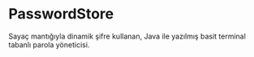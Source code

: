 # PasswordStore
Sayaç mantığıyla dinamik şifre kullanan, Java ile yazılmış basit terminal tabanlı parola yöneticisi.

